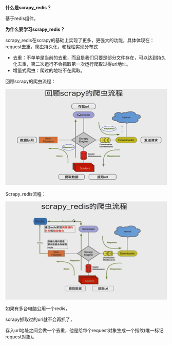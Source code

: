 **什么是scrapy_redis？**

基于redis组件。

**为什么要学习scrapy_redis？**

scrapy_redis在scrapy的基础上实现了更多，更强大的功能，具体体现在：request去重，爬虫持久化，和轻松实现分布式

- 去重：不单单是当前的去重，而且是我们只要是部分文件存在，可以达到持久化去重，第二次运行不会抓取第一次运行爬取过得url地址。
- 增量式爬虫：爬过的地址不在爬取。

回顾scrapy的爬虫流程：

![](..\assets\scrapy流程.png)

Scrapy_redis流程：

![](../assets\Scrapy_redis流程.png)

如果有多台电脑公用一个redis，

scrapy抓取过的url就不会再抓了，

存入url地址之间会做一个去重，他是给每个request对象生成一个指纹(唯一标记request对象)。


